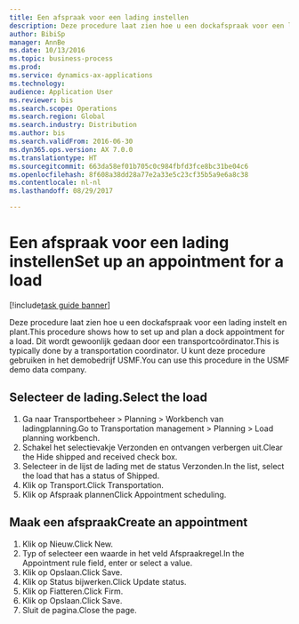 ```yaml
--- 
title: Een afspraak voor een lading instellen
description: Deze procedure laat zien hoe u een dockafspraak voor een lading instelt en plant.
author: BibiSp
manager: AnnBe
ms.date: 10/13/2016
ms.topic: business-process
ms.prod: 
ms.service: dynamics-ax-applications
ms.technology: 
audience: Application User
ms.reviewer: bis
ms.search.scope: Operations
ms.search.region: Global
ms.search.industry: Distribution
ms.author: bis
ms.search.validFrom: 2016-06-30
ms.dyn365.ops.version: AX 7.0.0
ms.translationtype: HT
ms.sourcegitcommit: 663da58ef01b705c0c984fbfd3fce8bc31be04c6
ms.openlocfilehash: 8f608a38dd28a77e2a33e5c23cf35b5a9e6a8c38
ms.contentlocale: nl-nl
ms.lasthandoff: 08/29/2017

---
```

# <a name="set-up-an-appointment-for-a-load"></a><span data-ttu-id="25d57-103">Een afspraak voor een lading instellen</span><span class="sxs-lookup"><span data-stu-id="25d57-103">Set up an appointment for a load</span></span>

[!include[task guide banner](../../includes/task-guide-banner.md)]

<span data-ttu-id="25d57-104">Deze procedure laat zien hoe u een dockafspraak voor een lading instelt en plant.</span><span class="sxs-lookup"><span data-stu-id="25d57-104">This procedure shows how to set up and plan a dock appointment for a load.</span></span> <span data-ttu-id="25d57-105">Dit wordt gewoonlijk gedaan door een transportcoördinator.</span><span class="sxs-lookup"><span data-stu-id="25d57-105">This is typically done by a transportation coordinator.</span></span> <span data-ttu-id="25d57-106">U kunt deze procedure gebruiken in het demobedrijf USMF.</span><span class="sxs-lookup"><span data-stu-id="25d57-106">You can use this procedure in the USMF demo data company.</span></span>


## <a name="select-the-load"></a><span data-ttu-id="25d57-107">Selecteer de lading.</span><span class="sxs-lookup"><span data-stu-id="25d57-107">Select the load</span></span>
1. <span data-ttu-id="25d57-108">Ga naar Transportbeheer > Planning > Workbench van ladingplanning.</span><span class="sxs-lookup"><span data-stu-id="25d57-108">Go to Transportation management > Planning > Load planning workbench.</span></span>
2. <span data-ttu-id="25d57-109">Schakel het selectievakje Verzonden en ontvangen verbergen uit.</span><span class="sxs-lookup"><span data-stu-id="25d57-109">Clear the Hide shipped and received check box.</span></span>
3. <span data-ttu-id="25d57-110">Selecteer in de lijst de lading met de status Verzonden.</span><span class="sxs-lookup"><span data-stu-id="25d57-110">In the list, select the load that has a status of Shipped.</span></span>
4. <span data-ttu-id="25d57-111">Klik op Transport.</span><span class="sxs-lookup"><span data-stu-id="25d57-111">Click Transportation.</span></span>
5. <span data-ttu-id="25d57-112">Klik op Afspraak plannen</span><span class="sxs-lookup"><span data-stu-id="25d57-112">Click Appointment scheduling.</span></span>

## <a name="create-an-appointment"></a><span data-ttu-id="25d57-113">Maak een afspraak</span><span class="sxs-lookup"><span data-stu-id="25d57-113">Create an appointment</span></span>
1. <span data-ttu-id="25d57-114">Klik op Nieuw.</span><span class="sxs-lookup"><span data-stu-id="25d57-114">Click New.</span></span>
2. <span data-ttu-id="25d57-115">Typ of selecteer een waarde in het veld Afspraakregel.</span><span class="sxs-lookup"><span data-stu-id="25d57-115">In the Appointment rule field, enter or select a value.</span></span>
3. <span data-ttu-id="25d57-116">Klik op Opslaan.</span><span class="sxs-lookup"><span data-stu-id="25d57-116">Click Save.</span></span>
4. <span data-ttu-id="25d57-117">Klik op Status bijwerken.</span><span class="sxs-lookup"><span data-stu-id="25d57-117">Click Update status.</span></span>
5. <span data-ttu-id="25d57-118">Klik op Fiatteren.</span><span class="sxs-lookup"><span data-stu-id="25d57-118">Click Firm.</span></span>
6. <span data-ttu-id="25d57-119">Klik op Opslaan.</span><span class="sxs-lookup"><span data-stu-id="25d57-119">Click Save.</span></span>
7. <span data-ttu-id="25d57-120">Sluit de pagina.</span><span class="sxs-lookup"><span data-stu-id="25d57-120">Close the page.</span></span>


